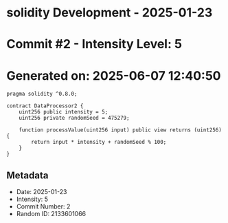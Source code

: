 ﻿# solidity Development - 2025-01-23
# Commit #2 - Intensity Level: 5
# Generated on: 2025-06-07 12:40:50
```solidity
pragma solidity ^0.8.0;

contract DataProcessor2 {
    uint256 public intensity = 5;
    uint256 private randomSeed = 475279;

    function processValue(uint256 input) public view returns (uint256) {
        return input * intensity + randomSeed % 100;
    }
}
```
## Metadata
- Date: 2025-01-23
- Intensity: 5
- Commit Number: 2
- Random ID: 2133601066
